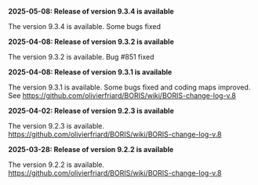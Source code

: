 **2025-05-08: Release of version 9.3.4 is available**

The version 9.3.4 is available. Some bugs fixed

**2025-04-08: Release of version 9.3.2 is available**

The version 9.3.2 is available. Bug #851 fixed

**2025-04-08: Release of version 9.3.1 is available**

The version 9.3.1 is available. Some bugs fixed and coding maps improved. See https://github.com/olivierfriard/BORIS/wiki/BORIS-change-log-v.8

**2025-04-02: Release of version 9.2.3 is available**

The version 9.2.3 is available. https://github.com/olivierfriard/BORIS/wiki/BORIS-change-log-v.8

**2025-03-28: Release of version 9.2.2 is available**

The version 9.2.2 is available. https://github.com/olivierfriard/BORIS/wiki/BORIS-change-log-v.8

